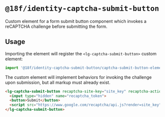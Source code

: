 # `@18f/identity-captcha-submit-button`

Custom element for a form submit button component which invokes a reCAPTCHA challenge before submitting the form.

## Usage

Importing the element will register the `<lg-captcha-submit-button>` custom element:

```ts
import '@18f/identity-captcha-submit-button/captcha-submit-button-element';
```

The custom element will implement behaviors for invoking the challenge upon submission, but all markup must already exist.

```html
<lg-captcha-submit-button recaptcha-site-key="site_key" recaptcha-action="action_name">
  <input type="hidden" name="recaptcha_token">
  <button>Submit</button>
  <script src="https://www.google.com/recaptcha/api.js?render=site_key" async="async"></script>
</lg-captcha-submit-button>
```
